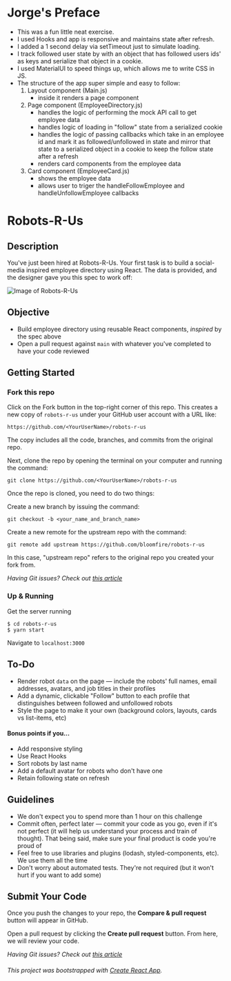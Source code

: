 # Jorge's Preface

- This was a fun little neat exercise.
- I used Hooks and app is responsive and maintains state after refresh.
- I added a 1 second delay via setTimeout just to simulate loading.
- I track followed user state by with an object that has followed users ids' as keys and serialize that object
  in a cookie.
- I used MaterialUI to speed things up, which allows me to write CSS in JS.
- The structure of the app super simple and easy to follow:
  1. Layout component (Main.js)
     - inside it renders a page component
  2. Page component (EmployeeDirectory.js)
     - handles the logic of performing the mock API call to get employee data
     - handles logic of loading in "follow" state from a serialized cookie
     - handles the logic of passing callbacks which take in an employee id and mark it as followed/unfollowed in state and mirror that state to a serialized object in a cookie to keep the follow state after a refresh
     - renders card components from the employee data
  3. Card component (EmployeeCard.js)
     - shows the employee data
     - allows user to triger the handleFollowEmployee and handleUnfollowEmployee callbacks

# Robots-R-Us

## Description

You've just been hired at Robots-R-Us. Your first task is to build a social-media inspired employee directory using React. The data is provided, and the designer gave you this spec to work off:

![Image of Robots-R-Us](https://i.imgur.com/kcDj5a5.png)

## Objective

- Build employee directory using reusable React components, _inspired_ by the spec above
- Open a pull request against `main` with whatever you've completed to have your code reviewed

## Getting Started

### Fork this repo

Click on the Fork button in the top-right corner of this repo. This creates a new copy of `robots-r-us` under your GitHub user account with a URL like:

```
https://github.com/<YourUserName>/robots-r-us
```

The copy includes all the code, branches, and commits from the original repo.

Next, clone the repo by opening the terminal on your computer and running the command:

```
git clone https://github.com/<YourUserName>/robots-r-us
```

Once the repo is cloned, you need to do two things:

Create a new branch by issuing the command:

```
git checkout -b <your_name_and_branch_name>
```

Create a new remote for the upstream repo with the command:

```
git remote add upstream https://github.com/bloomfire/robots-r-us
```

In this case, "upstream repo" refers to the original repo you created your fork from.

_Having Git issues? Check out [this article](https://opensource.com/article/19/7/create-pull-request-github)_

### Up & Running

Get the server running

```
$ cd robots-r-us
$ yarn start
```

Navigate to `localhost:3000`

## To-Do

- Render robot `data` on the page — include the robots' full names, email addresses, avatars, and job titles in their profiles
- Add a dynamic, clickable "Follow" button to each profile that distinguishes between followed and unfollowed robots
- Style the page to make it your own (background colors, layouts, cards vs list-items, etc)

#### Bonus points if you...

- Add responsive styling
- Use React Hooks
- Sort robots by last name
- Add a default avatar for robots who don't have one
- Retain following state on refresh

## Guidelines

- We don't expect you to spend more than 1 hour on this challenge
- Commit often, perfect later — commit your code as you go, even if it's not perfect (it will help us understand your process and train of thought). That being said, make sure your final product is code you're proud of
- Feel free to use libraries and plugins (lodash, styled-components, etc). We use them all the time
- Don't worry about automated tests. They're not required (but it won't hurt if you want to add some)

## Submit Your Code

Once you push the changes to your repo, the **Compare & pull request** button will appear in GitHub.

Open a pull request by clicking the **Create pull request** button. From here, we will review your code.

_Having Git issues? Check out [this article](https://opensource.com/article/19/7/create-pull-request-github)_

###### This project was bootstrapped with [Create React App](https://github.com/facebook/create-react-app).
